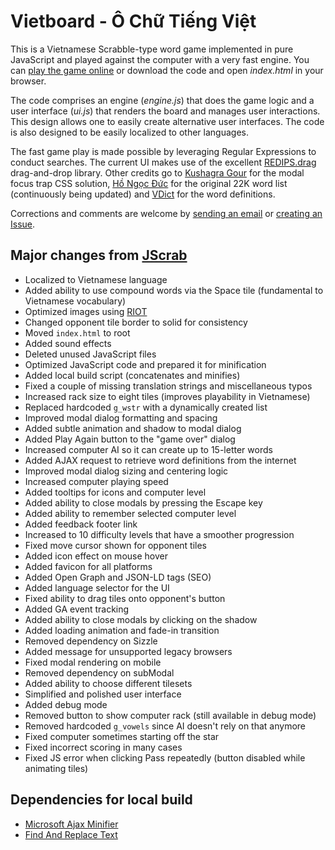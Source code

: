 # Vietboard - Ô Chữ Tiếng Việt

This is a Vietnamese Scrabble-type word game implemented in pure JavaScript and played against the computer with a very fast engine. You can [play the game online](https://www.vietboard.org/play/) or download the code and open *index.html* in your browser.

The code comprises an engine (*engine.js*) that does the game logic and a user interface (*ui.js*) that renders the board and manages user interactions. This design allows one to easily create alternative user interfaces. The code is also designed to be easily localized to other languages.

The fast game play is made possible by leveraging Regular Expressions to conduct searches. The current UI makes use of the excellent [REDIPS.drag](https://github.com/dbunic/REDIPS_drag) drag-and-drop library. Other credits go to [Kushagra Gour](https://css-tricks.com/a-css-approach-to-trap-focus-inside-of-an-element/) for the modal focus trap CSS solution, [Hồ Ngọc Đức](https://www.informatik.uni-leipzig.de/~duc/software/misc/wordlist.html) for the original 22K word list (continuously being updated) and [VDict](https://vdict.com/) for the word definitions.

Corrections and comments are welcome by [sending an email](mailto:feedback@vietboard.org?subject=Vietboard) or [creating an Issue](https://github.com/thdoan/vietboard/issues).

## Major changes from [JScrab](https://github.com/amnond/jscrab)

- Localized to Vietnamese language
- Added ability to use compound words via the Space tile (fundamental to Vietnamese vocabulary)
- Optimized images using [RIOT](https://riot-optimizer.com/)
- Changed opponent tile border to solid for consistency
- Moved `index.html` to root
- Added sound effects
- Deleted unused JavaScript files
- Optimized JavaScript code and prepared it for minification
- Added local build script (concatenates and minifies)
- Fixed a couple of missing translation strings and miscellaneous typos
- Increased rack size to eight tiles (improves playability in Vietnamese)
- Replaced hardcoded `g_wstr` with a dynamically created list
- Improved modal dialog formatting and spacing
- Added subtle animation and shadow to modal dialog
- Added Play Again button to the "game over" dialog
- Increased computer AI so it can create up to 15-letter words
- Added AJAX request to retrieve word definitions from the internet
- Improved modal dialog sizing and centering logic
- Increased computer playing speed
- Added tooltips for icons and computer level
- Added ability to close modals by pressing the Escape key
- Added ability to remember selected computer level
- Added feedback footer link
- Increased to 10 difficulty levels that have a smoother progression
- Fixed move cursor shown for opponent tiles
- Added icon effect on mouse hover
- Added favicon for all platforms
- Added Open Graph and JSON-LD tags (SEO)
- Added language selector for the UI
- Fixed ability to drag tiles onto opponent's button
- Added GA event tracking
- Added ability to close modals by clicking on the shadow
- Added loading animation and fade-in transition
- Removed dependency on Sizzle
- Added message for unsupported legacy browsers
- Fixed modal rendering on mobile
- Removed dependency on subModal
- Added ability to choose different tilesets
- Simplified and polished user interface
- Added debug mode
- Removed button to show computer rack (still available in debug mode)
- Removed hardcoded `g_vowels` since AI doesn't rely on that anymore
- Fixed computer sometimes starting off the star
- Fixed incorrect scoring in many cases
- Fixed JS error when clicking Pass repeatedly (button disabled while animating tiles)

## Dependencies for local build

- [Microsoft Ajax Minifier](https://github.com/microsoft/ajaxmin)
- [Find And Replace Text](https://github.com/lionello/fart-it)